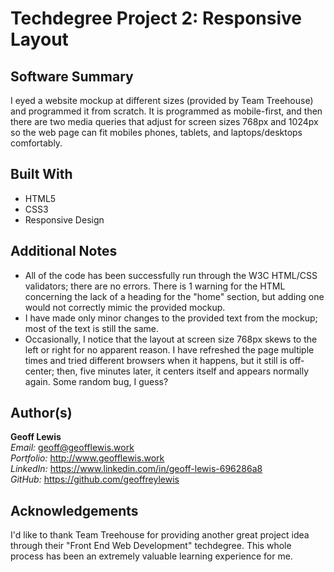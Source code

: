 # Techdegree Project 2: Responsive Layout

## Software Summary

I eyed a website mockup at different sizes (provided by Team Treehouse) and programmed it from scratch.  It is programmed as mobile-first, and then there are two media queries that adjust for screen sizes 768px and 1024px so the web page can fit mobiles phones, tablets, and laptops/desktops comfortably.

## Built With

* HTML5
* CSS3
* Responsive Design

## Additional Notes

* All of the code has been successfully run through the W3C HTML/CSS validators; there are no errors.  There is 1 warning for the HTML concerning the lack of a heading for the "home" section, but adding one would not correctly mimic the provided mockup.
* I have made only minor changes to the provided text from the mockup; most of the text is still the same.
* Occasionally, I notice that the layout at screen size 768px skews to the left or right for no apparent reason.  I have refreshed the page multiple times and tried different browsers when it happens, but it still is off-center; then, five minutes later, it centers itself and appears normally again.  Some random bug, I guess?  

## Author(s)

**Geoff Lewis**  
*Email:* geoff@geofflewis.work  
*Portfolio:* http://www.geofflewis.work  
*LinkedIn:* https://www.linkedin.com/in/geoff-lewis-696286a8  
*GitHub:* https://github.com/geoffreylewis

## Acknowledgements

I'd like to thank Team Treehouse for providing another great project idea through their "Front End Web Development" techdegree.  This whole process has been an extremely valuable learning experience for me.
